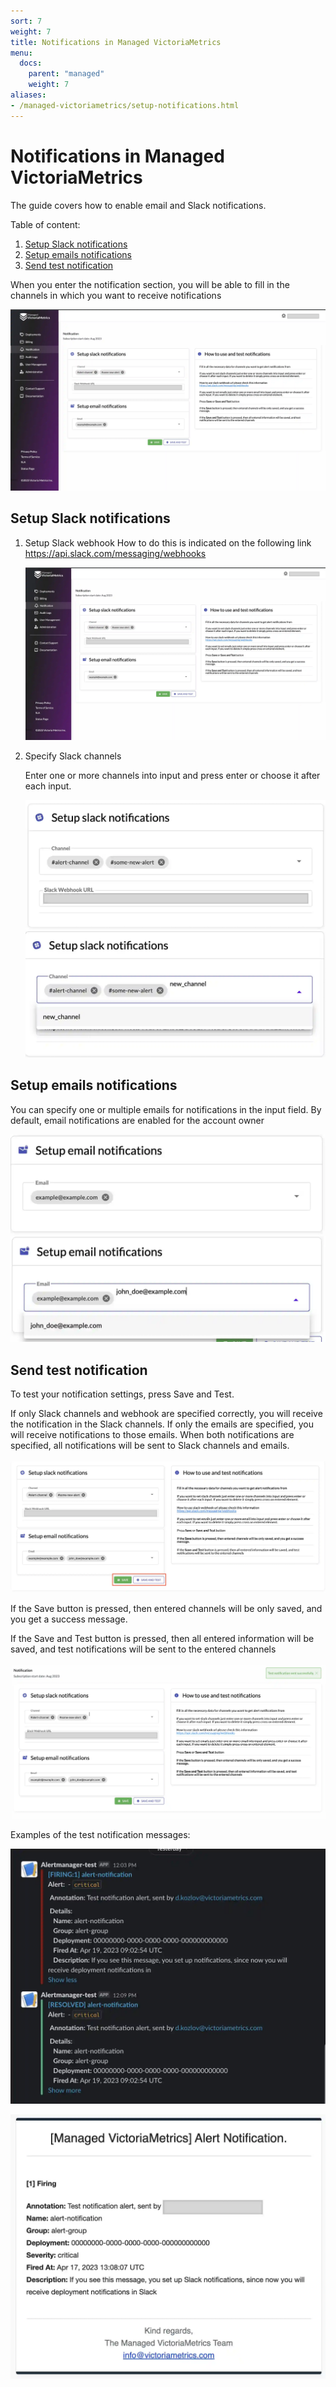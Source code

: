 ```yaml
---
sort: 7
weight: 7
title: Notifications in Managed VictoriaMetrics
menu:
  docs:
    parent: "managed"
    weight: 7
aliases:
- /managed-victoriametrics/setup-notifications.html
---
```

# Notifications in Managed VictoriaMetrics

The guide covers how to enable email and Slack notifications.

Table of content:
1. [Setup Slack notifications](#setup-slack-notifications)
1. [Setup emails notifications](#setup-emails-notifications)
1. [Send test notification](#send-test-notification)

When you enter the notification section, you will be able to fill in the channels in which you
want to receive notifications

![Notifications view](notifications_view.webp)

## Setup Slack notifications

1. Setup Slack webhook
   How to do this is indicated on the following link 
<a href="https://api.slack.com/messaging/webhooks" target="_blank">https://api.slack.com/messaging/webhooks</a>

   ![Notifications view](notifications_view.webp)

1. Specify Slack channels

   Enter one or more channels into input and press enter or choose it after each input.

     ![Slack setup](notifications_setup_slack.webp)
     ![Slack enter channel](notifications_setup_slack_enter_channel.webp)

## Setup emails notifications

You can specify one or multiple emails for notifications in the input field. By default, 
email notifications are enabled for the account owner

  ![Setup emails](notifications_setup_emails.webp)
  ![Emails input](notifications_setup_emails_input.webp)


## Send test notification

To test your notification settings, press Save and Test.

If only Slack channels and webhook are specified correctly, you will receive the notification in the Slack channels.
If only the emails are specified, you will receive notifications to those emails.
When both notifications are specified, all notifications will be sent to Slack channels and emails.

  ![Save and test](notifications_save_and_test.webp)

If the Save button is pressed, then entered channels will be only saved, and you get a success message.

If the Save and Test button is pressed, then all entered information will be saved, 
and test notifications will be sent to the entered channels

  ![Save success](notifications_save_success.webp)

Examples of the test notification messages:

  ![Slack test](notifications_slack_test.webp)

  ![Email test](notifications_email_test.webp)

